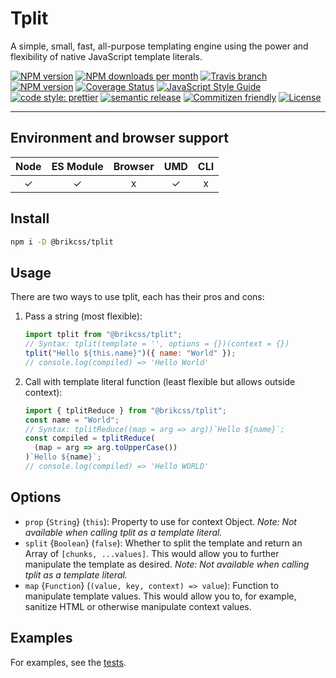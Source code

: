 # Tplit

A simple, small, fast, all-purpose templating engine using the power and flexibility of native JavaScript template literals.

<!-- Shields. -->
<p>
    <!-- NPM version. -->
    <a href="https://www.npmjs.com/package/@brikcss/tplit"><img alt="NPM version" src="https://img.shields.io/npm/v/@brikcss/tplit.svg?style=flat-square"></a>
    <!-- NPM downloads/month. -->
    <a href="https://www.npmjs.com/package/@brikcss/tplit"><img alt="NPM downloads per month" src="https://img.shields.io/npm/dm/@brikcss/tplit.svg?style=flat-square"></a>
    <!-- Travis branch. -->
    <a href="https://github.com/brikcss/tplit/tree/master"><img alt="Travis branch" src="https://img.shields.io/travis/rust-lang/rust/master.svg?style=flat-square&label=master"></a>
    <!-- Codacy. -->
    <a href="https://www.codacy.com/app/thezimmee/tplit"><img alt="NPM version" src="https://img.shields.io/codacy/grade/ac90d04f29fb42b0840ef2a5d199bcfa/master.svg?style=flat-square"></a>
    <!-- Coveralls -->
    <a href='https://coveralls.io/github/brikcss/tplit?branch=master'><img src='https://img.shields.io/coveralls/github/brikcss/tplit/master.svg?style=flat-square' alt='Coverage Status' /></a>
    <!-- JS Standard style. -->
    <a href="https://standardjs.com"><img alt="JavaScript Style Guide" src="https://img.shields.io/badge/code_style-standard-brightgreen.svg?style=flat-square"></a>
    <!-- Prettier code style. -->
    <a href="https://prettier.io/"><img alt="code style: prettier" src="https://img.shields.io/badge/code_style-prettier-ff69b4.svg?style=flat-square"></a>
    <!-- Semantic release. -->
    <a href="https://github.com/semantic-release/semantic-release"><img alt="semantic release" src="https://img.shields.io/badge/%20%20%F0%9F%93%A6%F0%9F%9A%80-semantic--release-e10079.svg?style=flat-square"></a>
    <!-- Commitizen friendly. -->
    <a href="http://commitizen.github.io/cz-cli/"><img alt="Commitizen friendly" src="https://img.shields.io/badge/commitizen-friendly-brightgreen.svg?style=flat-square"></a>
    <!-- MIT License. -->
    <a href="https://choosealicense.com/licenses/mit/"><img alt="License" src="https://img.shields.io/npm/l/express.svg?style=flat-square"></a>
</p>

---

## Environment and browser support

| Node | ES Module | Browser | UMD | CLI |
| :--: | :-------: | :-----: | :-: | :-: |
|  ✓   |     ✓     |    x    |  ✓  |  x  |

## Install

```sh
npm i -D @brikcss/tplit
```

## Usage

There are two ways to use tplit, each has their pros and cons:

1. Pass a string (most flexible):

   ```js
   import tplit from "@brikcss/tplit";
   // Syntax: tplit(template = '', options = {})(context = {})
   tplit("Hello ${this.name}")({ name: "World" });
   // console.log(compiled) => 'Hello World'
   ```

2. Call with template literal function (least flexible but allows outside context):

   ```js
   import { tplitReduce } from "@brikcss/tplit";
   const name = "World";
   // Syntax: tplitReduce((map = arg => arg))`Hello ${name}`;
   const compiled = tplitReduce(
     (map = arg => arg.toUpperCase())
   )`Hello ${name}`;
   // console.log(compiled) => 'Hello WORLD'
   ```

## Options

- `prop` {`String`} (`this`): Property to use for context Object. _Note: Not available when calling tplit as a template literal._
- `split` {`Boolean`} (`false`): Whether to split the template and return an Array of `[chunks, ...values]`. This would allow you to further manipulate the template as desired. _Note: Not available when calling tplit as a template literal._
- `map` {`Function`} (`(value, key, context) => value`): Function to manipulate template values. This would allow you to, for example, sanitize HTML or otherwise manipulate context values.

## Examples

For examples, see the [tests](tplit.test.js).
